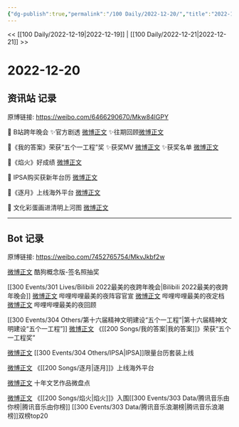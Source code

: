 ```yaml
---
{"dg-publish":true,"permalink":"/100 Daily/2022-12-20/","title":"2022-12-20","created":"2022-12-21T10:21:46.000+08:00","updated":"2023-04-11T14:46:32.676+08:00"}
---
```



<< [[100 Daily/2022-12-19\|2022-12-19]] | [[100 Daily/2022-12-21\|2022-12-21]] >>

# 2022-12-20

## 资讯站 记录

原博链接: https://weibo.com/6466290670/Mkw84lGPY

🌟 B站跨年晚会
✨官方剧透 [微博正文](https://weibo.com/6466290670/MkqTprEeZ)
✨往期回顾[微博正文](https://weibo.com/6466290670/MksRAkI67)

🌟《我的答案》荣获“五个一工程”奖
✨获奖MV [微博正文](https://weibo.com/6466290670/MkrFc41Bz)
✨获奖名单 [微博正文](https://weibo.com/6466290670/MkrjEn6XF)

🌟《焰火》好成绩 [微博正文](https://weibo.com/6466290670/MksSD5OdI)

🌟 IPSA购买获新年台历 [微博正文](https://weibo.com/6466290670/MkrGorfOT)

🌟《逐月》上线海外平台 [微博正文](https://weibo.com/6466290670/MksUav7TM)

🌟 文化彩蛋画进清明上河图 [微博正文](https://weibo.com/6466290670/MkvjB55ew)

---
## Bot 记录

原博链接: https://weibo.com/7452765754/MkvJkbf2w

[微博正文](https://m.weibo.cn/7689565545/4847279666892372) 酷狗概念版-签名照抽奖

[[300 Events/301 Lives/Bilibili 2022最美的夜跨年晚会\|Bilibili 2022最美的夜跨年晚会]]
[微博正文](https://m.weibo.cn/7524193441/4848694027616657) 哔哩哔哩最美的夜阵容官宣
[微博正文](https://m.weibo.cn/7524193441/4848691498461325) 哔哩哔哩最美的夜定档
[微博正文](https://m.weibo.cn/7524193441/4848751908754253) 哔哩哔哩最美的夜回顾

[[300 Events/304 Others/第十六届精神文明建设“五个一工程”\|第十六届精神文明建设“五个一工程”]]
[微博正文](https://m.weibo.cn/5053469079/4848722984309026) 《[[200 Songs/我的答案\|我的答案]]》荣获“五个一工程奖”

[微博正文](https://m.weibo.cn/1851789841/4848727124874165) [[300 Events/304 Others/IPSA\|IPSA]]限量台历套装上线

[微博正文](https://m.weibo.cn/6562790546/4848751477269340) 《[[200 Songs/逐月\|逐月]]》上线海外平台

[微博正文](https://m.weibo.cn/3266943013/4848453689278830) 十年文艺作品微盘点

[微博正文](https://m.weibo.cn/6573096128/4848767360043486) 《[[200 Songs/焰火\|焰火]]》入围[[300 Events/303 Data/腾讯音乐由你榜\|腾讯音乐由你榜]] [[300 Events/303 Data/腾讯音乐浪潮榜\|腾讯音乐浪潮榜]]双榜top20
